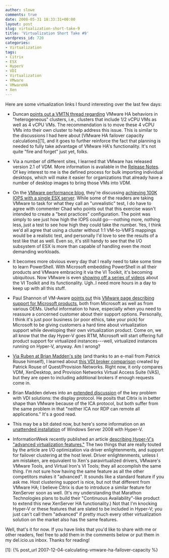 ```yaml
---
author: slowe
comments: true
date: 2008-05-31 18:33:31+00:00
layout: post
slug: virtualization-short-take-9
title: 'Virtualization Short Take #9'
wordpress_id: 720
categories:
- Virtualization
tags:
- Citrix
- ESX
- HyperV
- VDI
- Virtualization
- VMware
- VMwareHA
- Xen
---
```


Here are some virtualization links I found interesting over the last few days:

* Duncan [points out a VMTN thread regarding](http://www.yellow-bricks.com/2008/05/20/vc-25-ha-constraints/) VMware HA behaviors in "heterogeneous" clusters, i.e., clusters that include 1/2 vCPU VMs as well as 4 vCPU VMs. The recommendation is to move these 4 vCPU VMs into their own cluster to help address this issue. This is similar to the discussions I had here about [VMware HA failover capacity calculations][1], and it goes to further reinforce the fact that planning is needed to fully take advantage of VMware HA's functionality. It's not quite "fire and forget" just yet, folks.

* Via a number of different sites, I learned that VMware has released version 2.1 of VDM. More information is available in the [Release Notes](http://www.vmware.com/support/vdm20/doc/releasenotes_vdm20.html). Of key interest to me is the defined process for bulk importing individual desktops, which will make it easier for organizations that already have a number of desktop images to bring those VMs into VDM.

* On the [VMware performance blog](http://blogs.vmware.com/performance/), they're discussing [achieving 100K IOPS with a single ESX server](http://blogs.vmware.com/performance/2008/05/100000-io-opera.html). While some of the readers are taking VMware to task for what they call an "unrealistic" test, I do have to agree with commenter Chad who points out that this exercise wasn't intended to create a "best practices" configuration. The point was simply to see just how high the IOPS could go---nothing more, nothing less, just a test to see how high they could take the number. Yes, I think we'd all agree that using a cluster without 1:1 VM-to-VMFS mappings would be a realistic test, and personally I'd love to see the results of a test like that as well. Even so, it's still handy to see that the I/O subsystem of ESX is more than capable of handling even the most demanding workloads.

* It becomes more obvious every day that I really need to take some time to learn PowerShell. With Microsoft embedding PowerShell in all their products and VMware embracing it via the VI Toolkit, it's becoming ubiquitous. Now VMware is even [showing off a series of videos](http://blogs.vmware.com/vipowershell/2008/05/ever-wonder-wha.html) about the VI Toolkit and its functionality. Ugh..I need more hours in a day to keep up with all this stuff.

* Paul Shannon of VM-Aware [points out](http://www.vm-aware.com/2008/05/21/vmware-ms-support-from-oems/) this [VMware page describing support for Microsoft products](http://www.vmware.com/support/policies/ms_support_statement.html), both from Microsoft as well as from various OEMs. Useful information to have, especially when you need to reassure a concerned customer about their support options. Personally, I think it's just poor business (or poor ethics, take your pick) for Microsoft to be giving customers a hard time about virtualization support while developing their own virtualization product. Come on, we all know that the day Hyper-V goes RTM, Microsoft will start offering full product support for virtualized instances---well, virtualized instances running on Hyper-V, anyway. Am I wrong?

* [Via Ruben at Brian Madden's site](http://www.brianmadden.com/blog/RubenSpruijt/Virtual-Desktop-Infrastructure-VDI-Connection-broker-comparison) (and thanks to an e-mail from Patrick Rouse himself), I learned about [this VDI broker comparison](http://blogs.inside.quest.com/provision/2008/05/24/virtual-desktop-infrastructure-vdi-connection-broker-comparison/) created by Patrick Rouse of Quest/Provision Networks. Right now, it only compares VDM, XenDesktop, and Provision Networks Virtual Access Suite (VAS), but they are open to including additional brokers if enough requests come in.

* Brian Madden delves into an [extended discussion](http://www.brianmadden.com/blog/BrianMadden/Citrixs-ICA-problem-while-not-as-bad-as-VMwares-RDP-problem-is-still-a-problem-for-widespread-VDI-adoption) of the key problem with VDI solutions: the display protocol. He posits that Citrix is in better shape than VMware because of the ICA protocol, but both suffer from the same problem in that "neither ICA nor RDP can remote all applications." It's a good read.

* This may be a bit dated now, but here's some information on an [unattended installation](http://blogs.technet.com/virtualization/archive/2008/05/07/unattended-installation-of-windows-server-2008-with-hyper-v-rc0.aspx) of Windows Server 2008 with Hyper-V.

* InformationWeek recently published an article [describing Hyper-V's "advanced virtualization features."](http://www.infoweek.ca/index.php?page=shop.product_details&category_id=116&flypage=shop.flypage&product_id=2144&option=com_virtuemart&vmcchk=1) The two things that are really touted by the article are I/O optimization via driver enlightenments, and support for failover clustering at the host level. Driver enlightenments, unless I am mistaken, are equivalent to Xen's paravirtualized drivers, VMware's VMware Tools, and Virtual Iron's VI Tools; they all accomplish the same thing. I'm not sure how having the same feature as all the other competitors makes it "advanced". It sounds like a standard feature if you ask me. Host clustering support is nice, but not that different from VMware HA; I believe Citrix is due to introduce a similar feature for XenServer soon as well. (It's my understanding that Marathon Technologies plans to build their "Continuous Availability"-like product to extend this new XenServer HA functionality.) Not that I'm knocking Hyper-V or these features that are slated to be included in Hyper-V; you just can't call them "advanced" if pretty much every other virtualization solution on the market also has the same features.

Well, that's it for now. If you have links that you'd like to share with me or other readers, feel free to add them in the comments below or put them in my del.icio.us inbox. Thanks for reading!

[1]: {% post_url 2007-12-04-calculating-vmware-ha-failover-capacity %}
